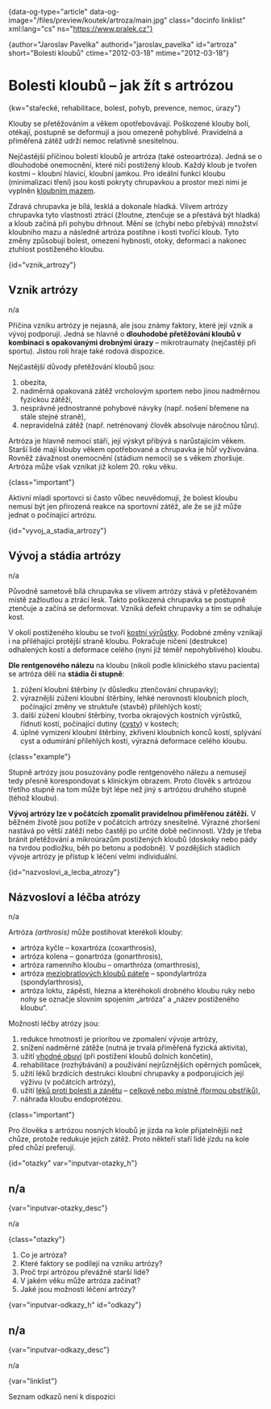 
{data-og-type="article" data-og-image="/files/preview/koutek/artroza/main.jpg" class="docinfo linklist" xml:lang="cs" ns="https://www.pralek.cz"}

{author="Jaroslav Pavelka" authorid="jaroslav_pavelka" id="artroza" short="Bolesti kloubů" ctime="2012-03-18" mtime="2012-03-18"}

# Bolesti kloubů – jak žít s artrózou

<!-- generated attribute kw by user_udpatekw.sh on 2019-01-10, do not edit -->

{kw="stařecké, rehabilitace, bolest, pohyb, prevence, nemoc, úrazy"}

Klouby se přetěžováním a věkem opotřebovávají. Poškozené klouby bolí, otékají, postupně se deformují a jsou omezeně pohyblivé. Pravidelná a přiměřená zátěž udrží nemoc relativně snesitelnou.

Nejčastější příčinou bolestí kloubů je artróza (také osteoartróza). Jedná se o dlouhodobé onemocnění, které ničí postižený kloub. Každý kloub je tvořen kostmi – kloubní hlavicí, kloubní jamkou. Pro ideální funkci kloubu (minimalizaci tření) jsou kosti pokryty chrupavkou a prostor mezi nimi je vyplněn [kloubním mazem][1].

Zdravá chrupavka je bílá, lesklá a dokonale hladká. Vlivem artrózy chrupavka tyto vlastnosti ztrácí (žloutne, ztenčuje se a přestává být hladká) a kloub začíná při pohybu drhnout. Mění se (chybí nebo přebývá) množství kloubního mazu a následně artróza postihne i kosti tvořící kloub. Tyto změny způsobují bolest, omezení hybnosti, otoky, deformaci a nakonec ztuhlost postiženého kloubu.

{id="vznik_artrozy"}

## Vznik artrózy

n/a

Příčina vzniku artrózy je nejasná, ale jsou známy faktory, které její vznik a vývoj podporují. Jedná se hlavně o **dlouhodobé přetěžování kloubů v kombinaci s opakovanými drobnými úrazy** – mikrotraumaty (nejčastěji při sportu). Jistou roli hraje také rodová dispozice.

Nejčastější důvody přetěžování kloubů jsou:

  1. obezita,
  2. nadměrná opakovaná zátěž vrcholovým sportem nebo jinou nadměrnou fyzickou zátěží,
  3. nesprávné jednostranné pohybové návyky (např. nošení břemene na stále stejné straně),
  4. nepravidelná zátěž (např. netrénovaný člověk absolvuje náročnou tůru).

Artróza je hlavně nemocí stáří, její výskyt přibývá s narůstajícím věkem. Starší lidé mají klouby věkem opotřebované a chrupavka je hůř vyživována. Rovněž závažnost onemocnění (stádium nemoci) se s věkem zhoršuje. Artróza může však vznikat již kolem 20. roku věku.

{class="important"}

Aktivní mladí sportovci si často vůbec neuvědomují, že bolest kloubu nemusí být jen přirozená reakce na sportovní zátěž, ale že se již může jednat o počínající artrózu.

{id="vyvoj\_a\_stadia_artrozy"}

## Vývoj a stádia artrózy

n/a

Původně sametově bílá chrupavka se vlivem artrózy stává v přetěžovaném místě zažloutlou a ztrácí lesk. Takto poškozená chrupavka se postupně ztenčuje a začíná se deformovat. Vzniká defekt chrupavky a tím se odhaluje kost.

V okolí postiženého kloubu se tvoří [kostní výrůstky][2]. Podobné změny vznikají i na přiléhající protější straně kloubu. Pokračuje ničení (destrukce) odhalených kostí a deformace celého (nyní již téměř nepohyblivého) kloubu.

**Dle rentgenového nálezu** na kloubu (nikoli podle klinického stavu pacienta) se artróza dělí na **stádia či stupně**:

  1. zúžení kloubní štěrbiny (v důsledku ztenčování chrupavky);
  2. výraznější zúžení kloubní štěrbiny, lehké nerovnosti kloubních ploch, počínající změny ve struktuře (stavbě) přilehlých kostí;
  3. další zúžení kloubní štěrbiny, tvorba okrajových kostních výrůstků, řídnutí kostí, počínající dutiny ([cysty][3]) v kostech;
  4. úplné vymizení kloubní štěrbiny, zkřivení kloubních konců kostí, splývání cyst a odumírání přilehlých kostí, výrazná deformace celého kloubu.

{class="example"}

Stupně artrózy jsou posuzovány podle rentgenového nálezu a nemusejí tedy přesně korespondovat s klinickým obrazem. Proto člověk s artrózou třetího stupně na tom může být lépe než jiný s artrózou druhého stupně (téhož kloubu).

**Vývoj artrózy lze v počátcích zpomalit pravidelnou přiměřenou zátěží.** V běžném životě jsou potíže v počátcích artrózy snesitelné. Výrazné zhoršení nastává po větší zátěži nebo častěji po určité době nečinnosti. Vždy je třeba bránit přetěžování a mikroúrazům postižených kloubů (doskoky nebo pády na tvrdou podložku, běh po betonu a podobně). V pozdějších stádiích vývoje artrózy je přístup k léčení velmi individuální.

{id="nazvoslovi\_a\_lecba_atrozy"}

## Názvosloví a léčba atrózy

n/a

Artróza _(arthrosis)_ může postihovat kterékoli klouby:

  * artróza kyčle – koxartróza (coxarthrosis),
  * artróza kolena – gonartróza (gonarthrosis),
  * artróza ramenního kloubu – omarthróza (omarthrosis),
  * artróza [meziobratlových kloubů páteře][4] – spondylartróza (spondylarthrosis),
  * artróza loktu, zápěstí, hlezna a kteréhokoli drobného kloubu ruky nebo nohy se označje slovním spojením „artróza“ a „název postiženého kloubu“.

Možnosti léčby atrózy jsou:

  1. redukce hmotnosti je prioritou ve zpomalení vývoje artrózy,
  2. snížení nadměrné zátěže (nutná je trvalá přiměřená fyzická aktivita),
  3. užití [vhodné obuvi][5] (při postižení kloubů dolních končetin),
  4. rehabilitace (rozhýbávání) a používání nejrůznějších opěrných pomůcek,
  5. užití léků brzdících destrukci kloubní chrupavky a podporujících její výživu (v počátcích artrózy),
  6. užití [léků proti bolesti a zánětu][6] – [celkově nebo místně (formou obstřiků)][7],
  7. náhrada kloubu endoprotézou.

{class="important"}

Pro člověka s artrózou nosných kloubů je jízda na kole přijatelnější než chůze, protože redukuje jejich zátěž. Proto někteří staří lidé jízdu na kole před chůzí preferují.

{id="otazky" var="inputvar-otazky_h"}

## n/a

{var="inputvar-otazky_desc"}

n/a

{class="otazky"}

  1. Co je artróza?
  2. Které faktory se podílejí na vzniku artrózy?
  3. Proč trpí artrózou převážně starší lidé?
  4. V jakém věku může artróza začínat?
  5. Jaké jsou možnosti léčení artrózy?

{var="inputvar-odkazy_h" id="odkazy"}

## n/a

{var="inputvar-odkazy_desc"}

n/a

{var="linklist"}

Seznam odkazů není k dispozici

 [1]: onemocneni_slach
 [2]: patni_ostruha
 [3]: nezhoubne_nadory
 [4]: bolesti_v_zadech_houser
 [5]: vhodna_obuv
 [6]: leky_proti_bolesti
 [7]: lekove_formy

